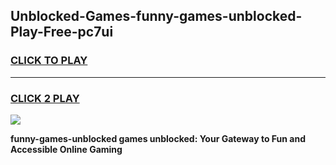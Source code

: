 
## Unblocked-Games-funny-games-unblocked-Play-Free-pc7ui
<h3>
<a href="https://premium76.site?title=funny-games-unblocked&ref=20A">CLICK TO PLAY</a></h3>
<hr>

<h3>
<a href="https://premium76.site?title=funny-games-unblocked&ref=20A">CLICK 2 PLAY</a>
  
</h3>

<a href="https://premium76.site?title=funny-games-unblocked&ref=20A"><img src="https://clearcache.store/games.png"></a>


**funny-games-unblocked games unblocked: Your Gateway to Fun and Accessible Online Gaming**
